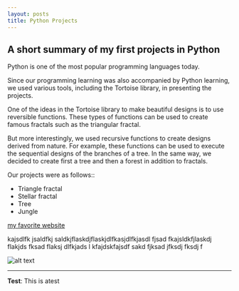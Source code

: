 ```yaml
---
layout: posts
title: Python Projects
---
```


## A short summary of my first projects in Python

Python is one of the most popular programming languages ​​today.

Since our programming learning was also accompanied by Python learning, we used various tools, including the Tortoise library, in presenting the projects.

One of the ideas in the Tortoise library to make beautiful designs is to use reversible functions.
These types of functions can be used to create famous fractals such as the triangular fractal.

But more interestingly, we used recursive functions to create designs derived from nature.
For example, these functions can be used to execute the sequential designs of the branches of a tree. In the same way, we decided to create first a tree and then a forest in addition to fractals.

Our projects were as follows::
- Triangle fractal
- Stellar fractal
- Tree
- Jungle

[my favorite website](http://www.google.com)

kajsdlfk jsaldfkj saldkjflaskdjflaskjdlfkasjdlfkjasdl fjsad fkajsldkfjlaskdj flakjds fksad flaksj dlfkjads l
kfajdskfajsdf sakd fjksad jfksdj fksdj f



![alt text](../assets/images/grouppic.jpg "Team Picture")

---
**Test**: This is atest
